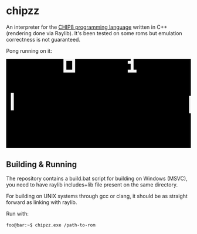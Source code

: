 # chipzz

An interpreter for the [CHIP8 programming language](http://devernay.free.fr/hacks/chip8/C8TECH10.HTM) written in C++ (rendering done via Raylib). It's been tested on some roms but emulation correctness is not guaranteed.

Pong running on it:


![Example running pong](.media/pong_example.png)

## Building & Running

The repository contains a build.bat script for building on Windows (MSVC), you need to have raylib includes+lib file present on the same directory.

For building on UNIX systems through gcc or clang, it should be as straight forward as linking with raylib.

Run with:

```console
foo@bar:~$ chipzz.exe /path-to-rom
```

